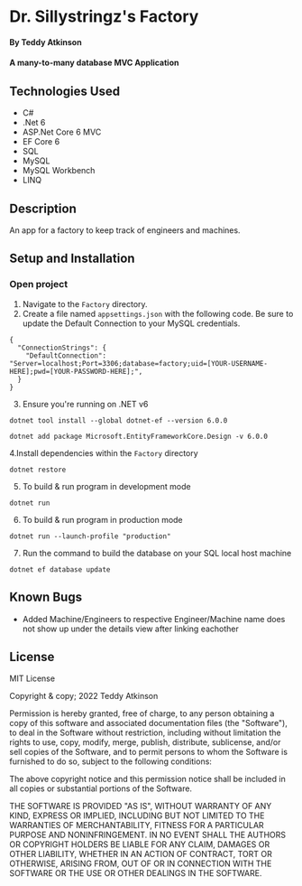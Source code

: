 # Dr. Sillystringz's Factory

#### By Teddy Atkinson

#### A many-to-many database MVC Application

## Technologies Used

* C#
* .Net 6
* ASP.Net Core 6 MVC
* EF Core 6
* SQL
* MySQL
* MySQL Workbench
* LINQ

## Description
An app for a factory to keep track of engineers and machines.

## Setup and Installation

### Open project

1. Navigate to the `Factory` directory.
2. Create a file named `appsettings.json` with the following code. Be sure to update the Default Connection to your MySQL credentials.
```
{
  "ConnectionStrings": {
    "DefaultConnection": "Server=localhost;Port=3306;database=factory;uid=[YOUR-USERNAME-HERE];pwd=[YOUR-PASSWORD-HERE];",
  }
}
```
3. Ensure you're running on .NET v6
```
dotnet tool install --global dotnet-ef --version 6.0.0
```
```
dotnet add package Microsoft.EntityFrameworkCore.Design -v 6.0.0
```

4.Install dependencies within the `Factory` directory
```
dotnet restore
```

5. To build & run program in development mode 
 ```
 dotnet run
 ```

6.  To build & run program in production mode 
 ```
 dotnet run --launch-profile "production"
 ```

7. Run the command to build the database on your SQL local host machine
```
dotnet ef database update
```

## Known Bugs

* Added Machine/Engineers to respective Engineer/Machine name does not show up under the details view after linking eachother

## License

MIT License

Copyright & copy; 2022 Teddy Atkinson

Permission is hereby granted, free of charge, to any person obtaining a copy of this software and associated documentation files (the "Software"), to deal in the Software without restriction, including without limitation the rights to use, copy, modify, merge, publish, distribute, sublicense, and/or sell copies of the Software, and to permit persons to whom the Software is furnished to do so, subject to the following conditions:

The above copyright notice and this permission notice shall be included in all copies or substantial portions of the Software.

THE SOFTWARE IS PROVIDED "AS IS", WITHOUT WARRANTY OF ANY KIND, EXPRESS OR IMPLIED, INCLUDING BUT NOT LIMITED TO THE WARRANTIES OF MERCHANTABILITY, FITNESS FOR A PARTICULAR PURPOSE AND NONINFRINGEMENT. IN NO EVENT SHALL THE AUTHORS OR COPYRIGHT HOLDERS BE LIABLE FOR ANY CLAIM, DAMAGES OR OTHER LIABILITY, WHETHER IN AN ACTION OF CONTRACT, TORT OR OTHERWISE, ARISING FROM, OUT OF OR IN CONNECTION WITH THE SOFTWARE OR THE USE OR OTHER DEALINGS IN THE SOFTWARE.